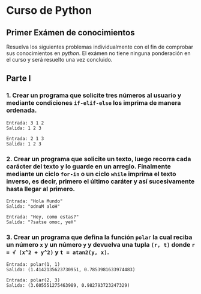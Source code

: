 # Curso de Python

## Primer Exámen de conocimientos

Resuelva los siguientes problemas individualmente con el fin de comprobar sus conocimientos en _python_. El exámen no tiene ninguna ponderación en el curso y será resuelto una vez concluido.

## Parte I

### 1. Crear un programa que solicite tres números al usuario y mediante condiciones `if-elif-else` los imprima de manera ordenada.

~~~
Entrada: 3 1 2
Salida: 1 2 3
  
Entrada: 2 1 3
Salida: 1 2 3
~~~

### 2. Crear un programa que solicite un texto, luego recorra cada carácter del texto y lo guarde en un arreglo. Finalmente mediante un ciclo `for-in` o un ciclo `while` imprima el texto inverso, es decir, primero el último caráter y así sucesivamente hasta llegar al primero.

~~~
Entrada: "Hola Mundo"
Salida: "odnuM aloH"

Entrada: "Hey, como estas?"
Salida: "?satse omoc, yeH"
~~~

### 3. Crear un programa que defina la función `polar` la cual reciba un número `x` y un número `y` y devuelva una tupla `(r, t)` donde `r = √ (x^2 + y^2)` y `t = atan2(y, x)`.

~~~
Entrada: polar(1, 1)
Salida: (1.4142135623730951, 0.7853981633974483)

Entrada: polar(2, 3)
Salida: (3.605551275463989, 0.982793723247329)
~~~
